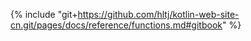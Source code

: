 {% include "git+https://github.com/hltj/kotlin-web-site-cn.git/pages/docs/reference/functions.md#gitbook" %}
